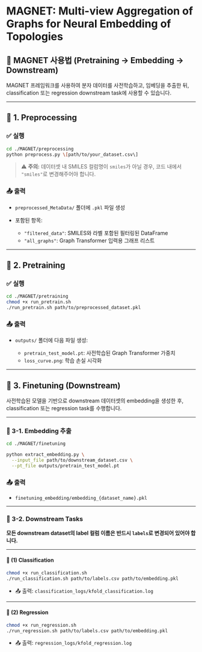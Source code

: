 # MAGNET: Multi-view Aggregation of Graphs for Neural Embedding of Topologies

## 🔧 MAGNET 사용법 (Pretraining → Embedding → Downstream)

MAGNET 프레임워크를 사용하여 분자 데이터를 사전학습하고, 임베딩을 추출한 뒤, classification 또는 regression downstream task에 사용할 수 있습니다.

---

## 📁 1. Preprocessing

### ✅ 실행

```bash
cd ./MAGNET/preprocessing
python preprocess.py \[path/to/your_dataset.csv\]
```

> ⚠️ **주의:**
> 데이터셋 내 SMILES 컬럼명이 `smiles`가 아닐 경우, 코드 내에서 `"smiles"`로 변경해주어야 합니다.

### 📤 출력

* `preprocessed_MetaData/` 폴더에 `.pkl` 파일 생성
* 포함된 항목:

  * `"filtered_data"`: SMILES와 라벨 포함된 필터링된 DataFrame
  * `"all_graphs"`: Graph Transformer 입력용 그래프 리스트

---

## 🧠 2. Pretraining

### ✅ 실행

```bash
cd ./MAGNET/pretraining
chmod +x run_pretrain.sh
./run_pretrain.sh path/to/preprocessed_dataset.pkl
```

### 📤 출력

* `outputs/` 폴더에 다음 파일 생성:

  * `pretrain_test_model.pt`: 사전학습된 Graph Transformer 가중치
  * `loss_curve.png`: 학습 손실 시각화

---

## 🚀 3. Finetuning (Downstream)

사전학습된 모델을 기반으로 downstream 데이터셋의 embedding을 생성한 후, classification 또는 regression task를 수행합니다.

---

### 🔹 3-1. Embedding 추출

```bash
cd ./MAGNET/finetuning

python extract_embedding.py \
  --input_file path/to/downstream_dataset.csv \
  --pt_file outputs/pretrain_test_model.pt
```

### 📤 출력

* `finetuning_embedding/embedding_{dataset_name}.pkl`

---

### 🔹 3-2. Downstream Tasks

**모든 downstream dataset의 label 컬럼 이름은 반드시 `labels`로 변경되어 있어야 합니다.**

---

#### 📘 (1) Classification

```bash
chmod +x run_classification.sh
./run_classification.sh path/to/labels.csv path/to/embedding.pkl
```


* 📤 출력: `classification_logs/kfold_classification.log`

---

#### 📗 (2) Regression

```bash
chmod +x run_regression.sh
./run_regression.sh path/to/labels.csv path/to/embedding.pkl
```

* 📤 출력: `regression_logs/kfold_regression.log`
